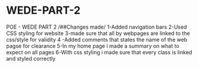 # WEDE-PART-2
POE - WEDE PART 2
/##Changes made/
1-Added navigation bars
2-Used CSS styling for website
3-made sure that all by webpages are linked to the css/style
  for validity
4 -Added comments that states the name of the web pagse  for clearance
5-In my home page i made a summary on what to expect on all pages
6-With css styling i made sure that every class is linked and styled correctly 

